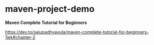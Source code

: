 # maven-project-demo
**Maven Complete Tutorial for Beginners**

https://dev.to/saiupadhyayula/maven-complete-tutorial-for-beginners-1jek#chapter-2

